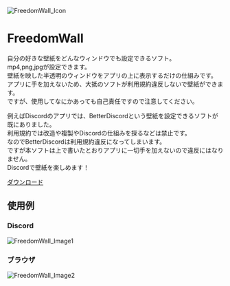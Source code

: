 ![FreedomWall_Icon](http://tasuren.syanari.com/pic/FreedomWall/freedomwall.png)
# FreedomWall
自分の好きな壁紙をどんなウィンドウでも設定できるソフト。  
mp4,png,jpgが設定できます。  
壁紙を映した半透明のウィンドウをアプリの上に表示するだけの仕組みです。  
アプリに手を加えないため、大抵のソフトが利用規約違反しないで壁紙ができます。  
ですが、使用してなにかあっても自己責任ですので注意してください。  
  
例えばDiscordのアプリでは、BetterDiscordという壁紙を設定できるソフトが既にありました。  
利用規約では改造や複製やDiscordの仕組みを探るなどは禁止です。  
なのでBetterDiscordは利用規約違反になってしまいます。  
ですが本ソフトは上で書いたとおりアプリに一切手を加えないので違反にはなりません。  
Discordで壁紙を楽しめます！  

[ダウンロード](https://github.com/tasuren/FreedomWall/releases/)
## 使用例
### Discord
![FreedomWall_Image1](https://rtdbot.web.fc2.com/FreedomWall_Discord.jpg)
### ブラウザ
![FreedomWall_Image2](http://tasuren.syanari.com/pic/FreedomWall/FreedomWall_Google.PNG)
